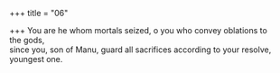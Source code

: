 +++
title = "06"

+++
You are he whom mortals seized, o you who convey oblations to  
the gods,  
since you, son of Manu, guard all sacrifices according to your resolve,  youngest one.  